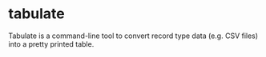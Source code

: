 # tabulate
Tabulate is a command-line tool to convert record type data (e.g. CSV files) into a pretty printed table.
